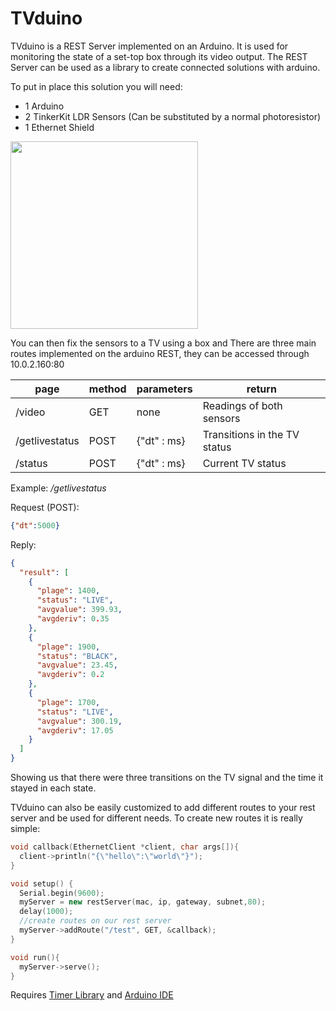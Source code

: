 # TVduino

TVduino is a REST Server implemented on an Arduino. It is used for monitoring the state of a set-top box through its video output. The REST Server can be used as a library to create connected solutions with arduino.

To put in place this solution you will need:

* 1 Arduino
* 2 TinkerKit LDR Sensors (Can be substituted by a normal photoresistor)
* 1 Ethernet Shield

<img src="http://i.imgur.com/eLKfb3X.png" width="300">

You can then fix the sensors to a TV using a box and 
There are three main routes implemented on the arduino REST, they can be accessed through 10.0.2.160:80

| page  | method  | parameters  | return  |
|---|---|---|---|
| /video  | GET | none  |  Readings of both sensors  |
| /getlivestatus  | POST  | {"dt" : ms}  |  Transitions in the TV status |
| /status  |  POST | {"dt" : ms} |  Current TV status |

Example: */getlivestatus*

Request (POST):
```json
{"dt":5000}
```

Reply:
```json
{
  "result": [
    {
      "plage": 1400,
      "status": "LIVE",
      "avgvalue": 399.93,
      "avgderiv": 0.35
    },
    {
      "plage": 1900,
      "status": "BLACK",
      "avgvalue": 23.45,
      "avgderiv": 0.2
    },
    {
      "plage": 1700,
      "status": "LIVE",
      "avgvalue": 300.19,
      "avgderiv": 17.05
    }
  ]
}
```
Showing us that there were three transitions on the TV signal and the time it stayed in each state.

TVduino can also be easily customized to add different routes to your rest server and be used for different needs.
To create new routes it is really simple:

```c++
void callback(EthernetClient *client, char args[]){
  client->println("{\"hello\":\"world\"}"); 
}

void setup() {
  Serial.begin(9600);
  myServer = new restServer(mac, ip, gateway, subnet,80);
  delay(1000);
  //create routes on our rest server
  myServer->addRoute("/test", GET, &callback);
}

void run(){
  myServer->serve();
}
```

Requires [Timer Library](http://playground.arduino.cc/Code/Timer1) and [Arduino IDE](https://www.arduino.cc/en/Main/Software)
